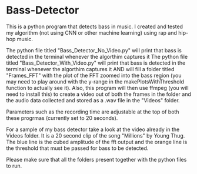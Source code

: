 # Bass-Detector
This is a python program that detects bass in music. I created and tested my algorithm (not using CNN or other machine learning) using rap and hip-hop music. 

The python file titled "Bass_Detector_No_Video.py" will print that bass is detected in the terminal whenever the algorthim captures it
The python file titled "Bass_Detector_With_Video.py" will print that bass is detected in the terminal whenever the algorthim captures it AND will fill a folder titled "Frames_FFT" with the plot of the FFT zoomed into the bass region (you may need to play around with the y-range in the makePlotsWithThreshold function to actually see it). Also, this program will then use ffmpeg (you will need to install this) to create a video out of both the frames in the folder and the audio data collected and stored as a .wav file in the "Videos" folder.

Parameters such as the recording time are adjustable at the top of both these progrmas (currently set to 20 seconds).

For a sample of my bass detector take a look at the video already in the Videos folder. It is a 20 second clip of the song "Millions" by Young Thug. The blue line is the cubed amplitude of the fft output and the orange line is the threshold that must be passed for bass to be detected.

Please make sure that all the folders present together with the python files to run.
